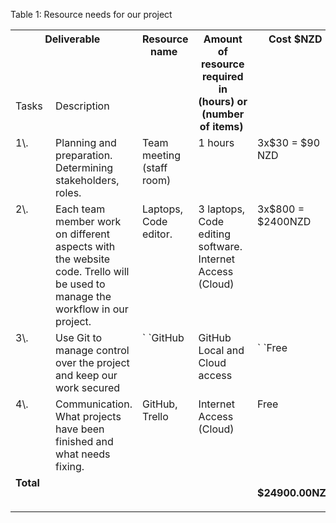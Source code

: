 ﻿Table 1: Resource needs for our project  

<table><tr><th colspan="2" valign="top"><b>Deliverable</b> </th><th colspan="1" rowspan="1" valign="top">Resource name </th><th colspan="1" rowspan="2" valign="top">Amount of resource required in (hours) or (number of items) </th><th colspan="1" rowspan="2" valign="top">Cost $NZD</th></tr>
<tr><td colspan="1" valign="top"><a name="_heading=h.gjdgxs"></a>Tasks </td><td colspan="1" valign="top">Description </td></tr>
<tr><td colspan="1" valign="top">1\.</td><td colspan="1" valign="top">Planning and preparation. Determining stakeholders, roles. </td><td colspan="1" valign="top">Team meeting (staff room) </td><td colspan="1" valign="top">1 hours </td><td colspan="1" valign="top">3x$30 = $90 NZD</td></tr>
<tr><td colspan="1" valign="top">2\. </td><td colspan="1" valign="top">Each team member work on  different aspects with the website code. Trello will be used to manage the workflow in our project.</td><td colspan="1" valign="top">Laptops, Code editor.</td><td colspan="1" valign="top">3 laptops, Code editing software. Internet Access (Cloud)</td><td colspan="1" valign="top">3x$800 = $2400NZD</td></tr>
<tr><td colspan="1" valign="top">3\.</td><td colspan="1" valign="top">Use Git to manage control over the project and keep our work secured</td><td colspan="1" valign="top">` `GitHub</td><td colspan="1" valign="top">GitHub Local and Cloud access</td><td colspan="1" valign="top"><p>` `Free</p><p></p><p></p><p></p></td></tr>
<tr><td colspan="1" valign="top">4\. </td><td colspan="1" valign="top">Communication. What projects have been finished and what needs fixing.</td><td colspan="1" valign="top">GitHub, Trello</td><td colspan="1" valign="top">Internet Access (Cloud)</td><td colspan="1" valign="top">Free</td></tr>
<tr><td colspan="1" valign="top"><b>Total</b> </td><td colspan="1" valign="top"> </td><td colspan="1" valign="top"> </td><td colspan="1" valign="top"> </td><td colspan="1" valign="top"><p><b>$24900.00NZD</b></p><p></p></td></tr>
</table>